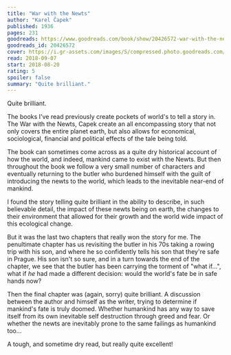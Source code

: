 ```yaml
---
title: "War with the Newts"
author: "Karel Čapek"
published: 1936
pages: 231
goodreads: https://www.goodreads.com/book/show/20426572-war-with-the-newts
goodreads_id: 20426572
cover: https://i.gr-assets.com/images/S/compressed.photo.goodreads.com/books/1388767694l/20426572._SX98_.jpg
read: 2018-09-07
start: 2018-08-20
rating: 5
spoiler: false
summary: "Quite brilliant."
---
```


Quite brilliant.  
  
The books I've read previously create pockets of world's to tell a story in. The War with the Newts, Capek create an all encompassing story that not only covers the entire planet earth, but also allows for economical, sociological, financial and political effects of the tale being told.  
  
The book can sometimes come across as a quite dry historical account of how the world, and indeed, mankind came to exist with the Newts. But then throughout the book we follow a very small number of characters and eventually returning to the butler who burdened himself with the guilt of introducing the newts to the world, which leads to the inevitable near-end of mankind.  
  
I found the story telling quite brilliant in the ability to describe, in such believable detail, the impact of these newts being on earth, the changes to their environment that allowed for their growth and the world wide impact of this ecological change.  
  
But it was the last two chapters that really won the story for me. The penultimate chapter has us revisiting the butler in his 70s taking a rowing trip with his son, and where he so confidently tells his son that they're safe in Prague. His son isn't so sure, and in a turn towards the end of the chapter, we see that the butler has been carrying the torment of "what if…", what if *he* had made a different decision: would the world's fate be in safe hands now?  
  
Then the final chapter was (again, sorry) quite brilliant. A discussion between the author and himself as the writer, trying to determine if mankind's fate is truly doomed. Whether humankind has any way to save itself from its own inevitable self destruction through greed and fear. Or whether the newts are inevitably prone to the same failings as humankind too…  
  
A tough, and sometime dry read, but really quite excellent!
